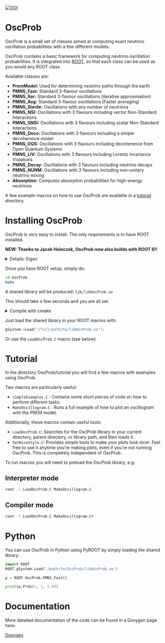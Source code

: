 [![DOI](https://zenodo.org/badge/91241668.svg)](https://zenodo.org/badge/latestdoi/91241668)

# OscProb

OscProb is a small set of classes aimed at computing exact neutrino oscillation probabilities with a few different models.

OscProb contains a basic framework for computing neutrino oscillation probabilities.
It is integrated into [ROOT](https://root.cern.ch/), so that each class can be used as you would any ROOT class.

Available classes are:

- **PremModel:** Used for determining neutrino paths through the earth
- **PMNS_Fast:** Standard 3-flavour oscillations
- **PMNS_Iter:** Standard 3-flavour oscillations (iterative approximation)
- **PMNS_Avg:** Standard 3-flavour oscillations (Faster averaging)
- **PMNS_Sterile:** Oscillations with any number of neutrinos
- **PMNS_NSI:** Oscillations with 3 flavours including vector Non-Standard Interactions
- **PMNS_SNSI:** Oscillations with 3 flavours including scalar Non-Standard Interactions
- **PMNS_Deco:** Oscillations with 3 flavours including a simple decoherence model
- **PMNS_OQS:** Oscillations with 3 flavours including decoherence from Open Quantum Systems
- **PMNS_LIV:** Oscillations with 3 flavours including Lorentz Invariance Violations
- **PMNS_Decay:** Oscillations with 3 flavours including neutrino decays
- **PMNS_NUNM:** Oscillations with 3 flavours including non-unitary neutrino mixing
- **Absorption:** Computes absorption probabilities for high-energy neutrinos

A few example macros on how to use OscProb are available in a [tutorial](tutorial) directory.

# Installing OscProb

OscProb is very easy to install. The only requirements is to have ROOT installed.

**NEW: Thanks to Jacek Holeczek, OscProb now also builds with ROOT 6!!**

<details>
  <summary>Details: Eigen</summary>

  In order to compile the `PMNS_Decay` and `PMNS_Sterile` classes, it is necessary to
  download the external Eigen library. This library is added as a submodule and will be downloaded by make.

  Alternatively, you can trigger them manually with:

- During cloning: `git clone --recurse-submodules https://github.com/joaoabcoelho/OscProb.git`
- After cloning: `git submodule update --init`

</details>

Once you have ROOT setup, simply do:

```sh
cd OscProb
make
```

A shared library will be produced: ```lib/libOscProb.so```

This should take a few seconds and you are all set.

<details>
  <summary>Compile with cmake</summary>
  CMake is a modern tool to build package software. The main features are out-of-source compilation and the possibility of making the package easily available for dependencies.
  CMake will take care of installing the Eigen3 dependency, so there is not even need to include it as a submodule.
  To quickly install it use:

  ```shell
  build_dir=$PWD/build # Change with the build dir you want
  install_dir=$PWD/install # Change with the install dir you want
  cmake -B $build_dir --install-prefix $install_dir -DCMAKE_BUILD_TYPE=Release -DOSCPROB_ENABLE_TESTING=ON
  cmake --build $build_dir --target install
  ```

  To test the installation you can do:
  
  ```shell
  cd $install_dir/test
  root -b -q ../tutorial/LoadOscProb.C TestMethods.C
  root -b -q ../tutorial/LoadOscProb.C StressTest.C
  ```

</details>

Just load the shared library in your ROOT macros with:

```cpp
gSystem->Load("/full/path/to/libOscProb.so");
```

Or use the ```LoadOscProb.C``` macro (see below).

# Tutorial

In the directory OscProb/tutorial you will find a few macros with examples using OscProb.

Two macros are particularly useful:

- ```simpleExamples.C``` : Contains some short pieces of code on how to perform different tasks.
- ```MakeOscillogram.C``` : Runs a full example of how to plot an oscillogram with the PREM model.

Additionally, these macros contain useful tools:

- ```LoadOscProb.C```: Searches for the OscProb library in your current directory, parent directory, or library path, and then loads it.
- ```SetNiceStyle.C```: Provides simple tools to make your plots look nicer. Feel free to use it anytime you're making plots, even if you're not running OscProb. This is completely independent of OscProb.

To run macros you will need to preload the OscProb library, e.g:

## Interpreter mode

```sh
root -l LoadOscProb.C MakeOscillogram.C
```

## Compiler mode

```sh
root -l LoadOscProb.C MakeOscillogram.C+
```

# Python

You can use OscProb in Python using PyROOT by simply loading the shared library:

```py
import ROOT
ROOT.gSystem.Load('/path/to/OscProb/libOscProb.so')

p = ROOT.OscProb.PMNS_Fast()

print(p.Prob(1, 1, 5.0))
```

# Documentation

More detailed documentation of the code can be found in a Doxygen page here:

[Doxygen](https://joaoabcoelho.github.io/OscProb/ "OscProb Doxygen page")
